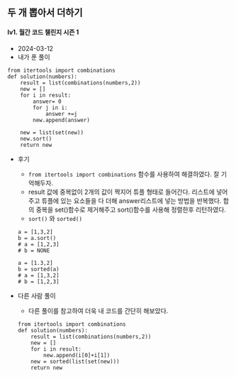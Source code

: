 ## 두 개 뽑아서 더하기  
#### lv1. 월간 코드 챌린지 시즌 1  

* 2024-03-12
* 내가 푼 풀이  
```
from itertools import combinations
def solution(numbers):
    result = list(combinations(numbers,2))
    new = []
    for i in result:
        answer= 0
        for j in i:
            answer +=j
        new.append(answer)

    new = list(set(new))
    new.sort()
    return new
```  

* 후기   
    * ```from itertools import combinations``` 함수를 사용하여 해결하였다. 잘 기억해두자.  
    * result 값에 중복없이 2개의 값이 짝지어 튜플 형태로 들어간다. 리스트에 넣어주고 튜플에 있는 요소들을 다 더해 answer리스트에 넣는 방법을 반복했다. 합의 중복을 set()함수로 제거해주고 sort()함수를 사용해 정렬한후 리턴하였다.   
    * ```sort()``` 와 ```sorted()```  
    ```
    a = [1,3,2]
    b = a.sort()
    # a = [1,2,3]
    # b = NONE

    a = [1.3,2]
    b = sorted(a)
    # a = [1,3,2]
    # b = [1,2,3]
    ```

* 다른 사람 풀이  
    * 다른 풀이를 참고하여 더욱 내 코드를 간단히 해보았다.   
    ```
    from itertools import combinations
    def solution(numbers):
        result = list(combinations(numbers,2))
        new = []
        for i in result:
            new.append(i[0]+i[1])
        new = sorted(list(set(new)))
        return new
    ```  

    